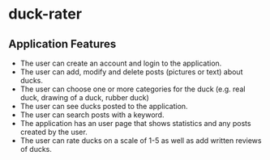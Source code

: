 # duck-rater


## Application Features

* The user can create an account and login to the application.
* The user can add, modify and delete posts (pictures or text) about ducks.
* The user can choose one or more categories for the duck (e.g. real duck, drawing of a duck, rubber duck)
* The user can see ducks posted to the application.
* The user can search posts with a keyword.
* The application has an user page that shows statistics and any posts created by the user.
* The user can rate ducks on a scale of 1-5 as well as add written reviews of ducks.